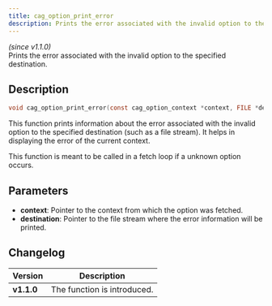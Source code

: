 ```yaml
---
title: cag_option_print_error
description: Prints the error associated with the invalid option to the specified destination.
---
```


_(since v1.1.0)_  
Prints the error associated with the invalid option to the specified destination.

## Description
```c
void cag_option_print_error(const cag_option_context *context, FILE *destination);
```

This function prints information about the error associated with the invalid option
to the specified destination (such as a file stream). It helps in displaying the
error of the current context.

This function is meant to be called in a fetch loop if a unknown option occurs.

## Parameters
* **context**: Pointer to the context from which the option was fetched.
* **destination**: Pointer to the file stream where the error information will be printed.

## Changelog

| Version    | Description                                            |
|------------|--------------------------------------------------------|
| **v1.1.0** | The function is introduced.                            |
